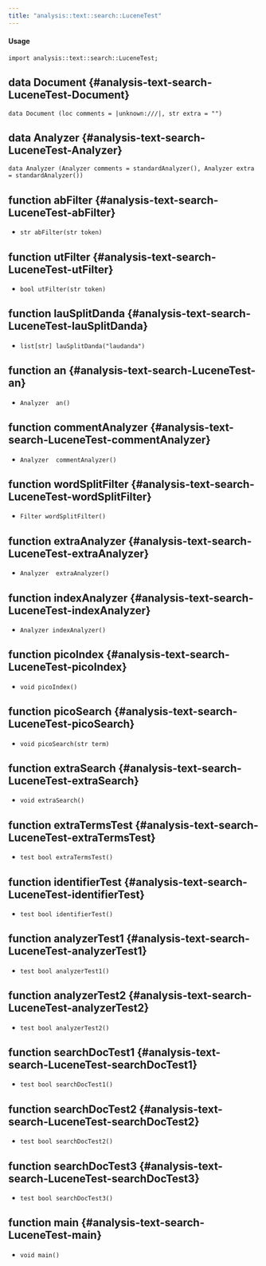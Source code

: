 ```yaml
---
title: "analysis::text::search::LuceneTest"
---
```


#### Usage

`import analysis::text::search::LuceneTest;`


## data Document {#analysis-text-search-LuceneTest-Document}

```rascal
data Document (loc comments = |unknown:///|, str extra = "")
```

## data Analyzer {#analysis-text-search-LuceneTest-Analyzer}

```rascal
data Analyzer (Analyzer comments = standardAnalyzer(), Analyzer extra = standardAnalyzer())
```

## function abFilter {#analysis-text-search-LuceneTest-abFilter}

* ``str abFilter(str token)``

## function utFilter {#analysis-text-search-LuceneTest-utFilter}

* ``bool utFilter(str token)``

## function lauSplitDanda {#analysis-text-search-LuceneTest-lauSplitDanda}

* ``list[str] lauSplitDanda("laudanda")``

## function an {#analysis-text-search-LuceneTest-an}

* ``Analyzer  an()``

## function commentAnalyzer {#analysis-text-search-LuceneTest-commentAnalyzer}

* ``Analyzer  commentAnalyzer()``

## function wordSplitFilter {#analysis-text-search-LuceneTest-wordSplitFilter}

* ``Filter wordSplitFilter()``

## function extraAnalyzer {#analysis-text-search-LuceneTest-extraAnalyzer}

* ``Analyzer  extraAnalyzer()``

## function indexAnalyzer {#analysis-text-search-LuceneTest-indexAnalyzer}

* ``Analyzer indexAnalyzer()``

## function picoIndex {#analysis-text-search-LuceneTest-picoIndex}

* ``void picoIndex()``

## function picoSearch {#analysis-text-search-LuceneTest-picoSearch}

* ``void picoSearch(str term)``

## function extraSearch {#analysis-text-search-LuceneTest-extraSearch}

* ``void extraSearch()``

## function extraTermsTest {#analysis-text-search-LuceneTest-extraTermsTest}

* ``test bool extraTermsTest()``

## function identifierTest {#analysis-text-search-LuceneTest-identifierTest}

* ``test bool identifierTest()``

## function analyzerTest1 {#analysis-text-search-LuceneTest-analyzerTest1}

* ``test bool analyzerTest1()``

## function analyzerTest2 {#analysis-text-search-LuceneTest-analyzerTest2}

* ``test bool analyzerTest2()``

## function searchDocTest1 {#analysis-text-search-LuceneTest-searchDocTest1}

* ``test bool searchDocTest1()``

## function searchDocTest2 {#analysis-text-search-LuceneTest-searchDocTest2}

* ``test bool searchDocTest2()``

## function searchDocTest3 {#analysis-text-search-LuceneTest-searchDocTest3}

* ``test bool searchDocTest3()``

## function main {#analysis-text-search-LuceneTest-main}

* ``void main()``

